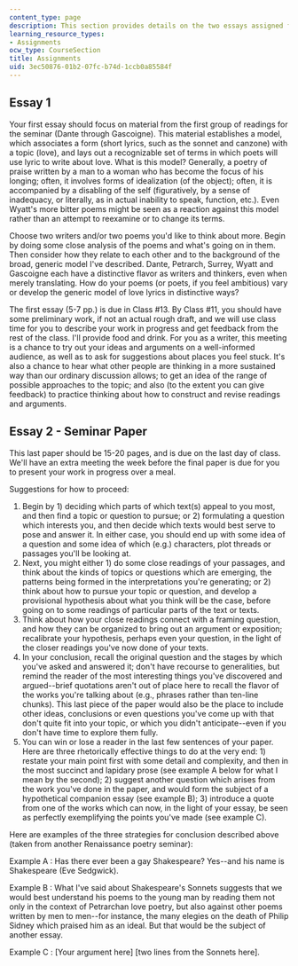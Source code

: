 ```yaml
---
content_type: page
description: This section provides details on the two essays assigned for the course.
learning_resource_types:
- Assignments
ocw_type: CourseSection
title: Assignments
uid: 3ec50876-01b2-07fc-b74d-1ccb0a85584f
---
```


Essay 1
-------

Your first essay should focus on material from the first group of readings for the seminar (Dante through Gascoigne). This material establishes a model, which associates a form (short lyrics, such as the sonnet and canzone) with a topic (love), and lays out a recognizable set of terms in which poets will use lyric to write about love. What is this model? Generally, a poetry of praise written by a man to a woman who has become the focus of his longing; often, it involves forms of idealization (of the object); often, it is accompanied by a disabling of the self (figuratively, by a sense of inadequacy, or literally, as in actual inability to speak, function, etc.). Even Wyatt's more bitter poems might be seen as a reaction against this model rather than an attempt to reexamine or to change its terms.

Choose two writers and/or two poems you'd like to think about more. Begin by doing some close analysis of the poems and what's going on in them. Then consider how they relate to each other and to the background of the broad, generic model I've described. Dante, Petrarch, Surrey, Wyatt and Gascoigne each have a distinctive flavor as writers and thinkers, even when merely translating. How do your poems (or poets, if you feel ambitious) vary or develop the generic model of love lyrics in distinctive ways?

The first essay (5-7 pp.) is due in Class #13. By Class #11, you should have some preliminary work, if not an actual rough draft, and we will use class time for you to describe your work in progress and get feedback from the rest of the class. I'll provide food and drink. For you as a writer, this meeting is a chance to try out your ideas and arguments on a well-informed audience, as well as to ask for suggestions about places you feel stuck. It's also a chance to hear what other people are thinking in a more sustained way than our ordinary discussion allows; to get an idea of the range of possible approaches to the topic; and also (to the extent you can give feedback) to practice thinking about how to construct and revise readings and arguments.

Essay 2 - Seminar Paper
-----------------------

This last paper should be 15-20 pages, and is due on the last day of class. We'll have an extra meeting the week before the final paper is due for you to present your work in progress over a meal.

Suggestions for how to proceed:

1.  Begin by 1) deciding which parts of which text(s) appeal to you most, and then find a topic or question to pursue; or 2) formulating a question which interests you, and then decide which texts would best serve to pose and answer it. In either case, you should end up with some idea of a question and some idea of which (e.g.) characters, plot threads or passages you'll be looking at.
2.  Next, you might either 1) do some close readings of your passages, and think about the kinds of topics or questions which are emerging, the patterns being formed in the interpretations you're generating; or 2) think about how to pursue your topic or question, and develop a provisional hypothesis about what you think will be the case, before going on to some readings of particular parts of the text or texts.
3.  Think about how your close readings connect with a framing question, and how they can be organized to bring out an argument or exposition; recalibrate your hypothesis, perhaps even your question, in the light of the closer readings you've now done of your texts.
4.  In your conclusion, recall the original question and the stages by which you've asked and answered it; don't have recourse to generalities, but remind the reader of the most interesting things you've discovered and argued--brief quotations aren't out of place here to recall the flavor of the works you're talking about (e.g., phrases rather than ten-line chunks). This last piece of the paper would also be the place to include other ideas, conclusions or even questions you've come up with that don't quite fit into your topic, or which you didn't anticipate--even if you don't have time to explore them fully.
5.  You can win or lose a reader in the last few sentences of your paper. Here are three rhetorically effective things to do at the very end: 1) restate your main point first with some detail and complexity, and then in the most succinct and lapidary prose (see example A below for what I mean by the second); 2) suggest another question which arises from the work you've done in the paper, and would form the subject of a hypothetical companion essay (see example B); 3) introduce a quote from one of the works which can now, in the light of your essay, be seen as perfectly exemplifying the points you've made (see example C).

Here are examples of the three strategies for conclusion described above (taken from another Renaissance poetry seminar):

Example A : Has there ever been a gay Shakespeare? Yes--and his name is Shakespeare (Eve Sedgwick).

Example B : What I've said about Shakespeare's Sonnets suggests that we would best understand his poems to the young man by reading them not only in the context of Petrarchan love poetry, but also against other poems written by men to men--for instance, the many elegies on the death of Philip Sidney which praised him as an ideal. But that would be the subject of another essay.

Example C : \[Your argument here\] \[two lines from the Sonnets here\].